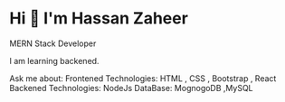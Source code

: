 <h1>Hi 👋 I'm Hassan Zaheer</h1
<h2> MERN Stack Developer </h2>

<p>I am learning backened.</p>
<p>Ask me about:
  Frontened Technologies: HTML , CSS  , Bootstrap , React 
  Backened Technologies: NodeJs
  DataBase: MognogoDB ,MySQL
</p>
<!--
**hassanzaheer88/hassanzaheer88** is a ✨ _special_ ✨ repository because its `README.md` (this file) appears on your GitHub profile.

Here are some ideas to get you started:

- 🔭 I’m currently working on ...
- 🌱 I’m currently learning ...
- 👯 I’m looking to collaborate on ...
- 🤔 I’m looking for help with ...
- 💬 Ask me about ...
- 📫 How to reach me: ...
- 😄 Pronouns: ...
- ⚡ Fun fact: ...
-->
